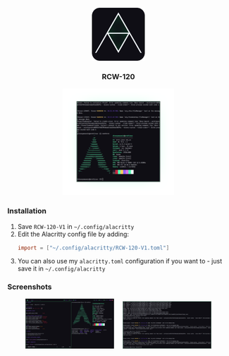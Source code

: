 <p align="center">
  <img src="https://raw.githubusercontent.com/alexeymasasin/RCW-120/refs/heads/main/images/logos/rounded_corners.png" alt="@alexeymasasin - Logo" width="120px" /> 
</p>
<h3 align="center">RCW-120</h3>

<p align="center">
  <img alt="preview" src="https://raw.githubusercontent.com/alexeymasasin/RCW-120/refs/heads/main/images/alacritty/preview.png" width="50%" />
</p>

### Installation

1. Save `RCW-120-V1` in `~/.config/alacritty`
2. Edit the Alacritty config file by adding:
   ```toml
   import = ["~/.config/alacritty/RCW-120-V1.toml"]
   ```
3. You can also use my `alacritty.toml` configuration if you want to - just save it in `~/.config/alacritty`

### Screenshots

  <p align="center">
      <img src="https://raw.githubusercontent.com/alexeymasasin/RCW-120/refs/heads/main/images/alacritty/vim.jpg" alt="RCW-120 V1 - bspwm" width="40%" /> &nbsp; &nbsp;
      <img src="https://raw.githubusercontent.com/alexeymasasin/RCW-120/refs/heads/main/images/alacritty/log.jpg" alt="RCW-120 V1 - log" width="40%" />
  </p>
